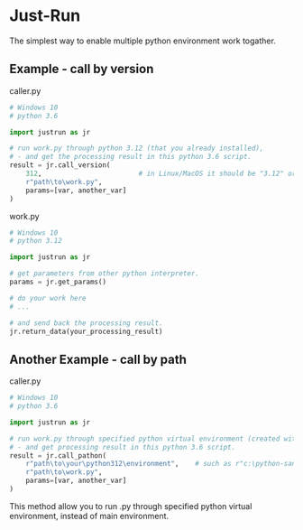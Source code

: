 # Just-Run
The simplest way to enable multiple python environment work togather.

## Example - call by version

caller.py
```python
# Windows 10
# python 3.6

import justrun as jr

# run work.py through python 3.12 (that you already installed),
# - and get the processing result in this python 3.6 script.
result = jr.call_version(
    312,                        # in Linux/MacOS it should be "3.12" or 3.12
    r"path\to\work.py",
    params=[var, another_var]
)
```

work.py
```python
# Windows 10
# python 3.12

import justrun as jr

# get parameters from other python interpreter.
params = jr.get_params()

# do your work here
# ...

# and send back the processing result.
jr.return_data(your_processing_result)
```

## Another Example - call by path

caller.py
```python
# Windows 10
# python 3.6

import justrun as jr

# run work.py through specified python virtual environment (created with any version),
# - and get processing result in this python 3.6 script.
result = jr.call_pathon(
    r"path\to\your\python312\environment",    # such as r"c:\python-sandbox\312-myvenv"
    r"path\to\work.py",
    params=[var, another_var]
)
```

This method allow you to run .py through specified python virtual environment, instead of main environment.
